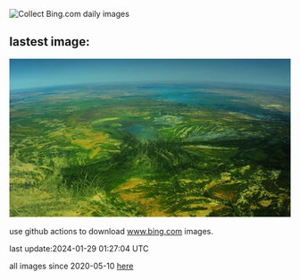 ![Collect Bing.com daily images](https://github.com/counter2015/bing-daily-images/workflows/Collect%20Bing.com%20daily%20images/badge.svg)
## lastest image:
![](images/ChannelOutback.jpg)

use github actions to download www.bing.com images.

last update:2024-01-29 01:27:04 UTC

all images since 2020-05-10 [here](https://github.com/counter2015/bing-daily-images/tree/master/images) 
